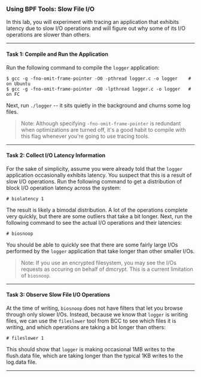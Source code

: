 ### Using BPF Tools: Slow File I/O

In this lab, you will experiment with tracing an application that exhibits latency due to slow I/O operations and will figure out why some of its I/O operations are slower than others.

- - -

#### Task 1: Compile and Run the Application

Run the following command to compile the `logger` application:

```
$ gcc -g -fno-omit-frame-pointer -O0 -pthread logger.c -o logger    # on Ubuntu
$ gcc -g -fno-omit-frame-pointer -O0 -lpthread logger.c -o logger   # on FC
```

Next, run `./logger` -- it sits quietly in the background and churns some log files.

> Note: Although specifying `-fno-omit-frame-pointer` is redundant when optimizations are turned off, it's a good habit to compile with this flag whenever you're going to use tracing tools.

- - -

#### Task 2: Collect I/O Latency Information

For the sake of simplicity, assume you were already told that the `logger` application occasionally exhibits latency. You suspect that this is a result of slow I/O operations. Run the following command to get a distribution of block I/O operation latency across the system:

```
# biolatency 1
```

The result is likely a bimodal distribution. A lot of the operations complete very quickly, but there are some outliers that take a bit longer. Next, run the following command to see the actual I/O operations and their latencies:

```
# biosnoop
```

You should be able to quickly see that there are some fairly large I/Os performed by the `logger` application that take longer than other smaller I/Os.

> Note: If you use an encrypted filesystem, you may see the I/Os requests as occuring on behalf
of dmcrypt. This is a current limitation of `biosnoop`.

- - -

#### Task 3: Observe Slow File I/O Operations

At the time of writing, `biosnoop` does not have filters that let you browse through only slower I/Os. Instead, because we know that `logger` is writing files, we can use the `fileslower` tool from BCC to see which files it is writing, and which operations are taking a bit longer than others:

```
# fileslower 1
```

This should show that `logger` is making occasional 1MB writes to the flush.data file, which are taking longer than the typical 1KB writes to the log.data file.

- - -

